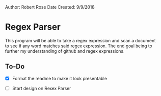 Author: Robert Rose
Date Created: 9/9/2018

# Regex Parser

This program will be able to take a regex expression and scan a document to see if any word matches said 
regex expression. The end goal being to further my understanding of github and regex expressions.

## To-Do

- [X] Format the readme to make it look presentable

- [ ] Start design on Rexex Parser
